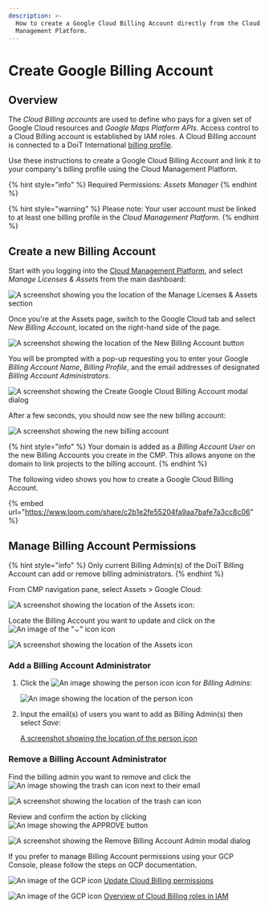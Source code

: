 ```yaml
---
description: >-
  How to create a Google Cloud Billing Account directly from the Cloud
  Management Platform.
---
```


# Create Google Billing Account

## Overview

The _Cloud Billing accounts_ are used to define who pays for a given set of Google Cloud resources and _Google Maps Platform APIs_. Access control to a Cloud Billing account is established by IAM roles. A Cloud Billing account is connected to a DoiT International [billing profile](../invoices-and-payments/setting-up-a-new-billing-profile.md).

Use these instructions to create a Google Cloud Billing Account and link it to your company's billing profile using the Cloud Management Platform.

{% hint style="info" %}
Required Permissions: _Assets Manager_
{% endhint %}

{% hint style="warning" %}
Please note: Your user account must be linked to at least one billing profile in the _Cloud Management Platform_.
{% endhint %}

## Create a new Billing Account

Start with you logging into the [Cloud Management Platform](https://app.doit-intl.com), and select _Manage Licenses & Assets_ from the main dashboard:

![A screenshot showing you the location of the Manage Licenses & Assets section](../.gitbook/assets/transfer-projects.png)

Once you're at the Assets page, switch to the Google Cloud tab and select _New Billing Account_, located on the right-hand side of the page.

![A screenshot showing the location of the New Billing Account button](<../.gitbook/assets/image (64).png>)

You will be prompted with a pop-up requesting you to enter your Google _Billing Account Name_, _Billing Profile_, and the email addresses of designated _Billing Account Administrators_.

![A screenshot showing the Create Google Cloud Billing Account modal dialog](<../.gitbook/assets/image (118).png>)

After a few seconds, you should now see the new billing account:

![A screenshot showing the new billing account](<../.gitbook/assets/image (81) (1).png>)

{% hint style="info" %}
Your domain is added as a _Billing Account User_ on the new Billing Accounts you create in the CMP. This allows anyone on the domain to link projects to the billing account.
{% endhint %}

The following video shows you how to create a Google Cloud Billing Account.

{% embed url="https://www.loom.com/share/c2b1e2fe55204fa9aa7bafe7a3cc8c06" %}

## Manage Billing Account Permissions

{% hint style="info" %}
Only current Billing Admin(s) of the DoiT Billing Account can add or remove billing administrators.
{% endhint %}

From CMP navigation pane, select Assets > Google Cloud:

![A screenshot showing the location of the *Assets* icon](<../.gitbook/assets/image (57).png>):

Locate the Billing Account you want to update and click on the ![An image of
the "⌄" icon](<../.gitbook/assets/image (84).png>) icon

![A screenshot showing the location of the *Assets* icon](<../.gitbook/assets/image (10).png>)

### Add a Billing Account Administrator

1. Click the ![An image showing the person icon](<../.gitbook/assets/image (95).png>) icon for *Billing Admins*:

   ![An image showing the location of the person icon](<../.gitbook/assets/image (74).png>)

2. Input the email(s) of users you want to add as Billing Admin(s) then select *Save*:

   [A screenshot showing the location of the person icon](<../.gitbook/assets/image (98).png>)

### Remove a Billing Account Administrator

Find the billing admin you want to remove and click the ![An image showing the
trash can icon](<../.gitbook/assets/image (27).png>) next to their email

![A screenshot showing the location of the trash can icon](<../.gitbook/assets/image (40).png>)

Review and confirm the action by clicking ![An image showing the *APPROVE* button](<../.gitbook/assets/image (51).png>)

![A screenshot showing the *Remove Billing Account Admin* modal dialog](../.gitbook/assets/image.png)

If you prefer to manage Billing Account permissions using your GCP Console, please follow the steps on GCP documentation.

![An image of the GCP icon](<../.gitbook/assets/image (49).png>) [Update Cloud Billing permissions](https://cloud.google.com/billing/docs/how-to/billing-access#update-cloud-billing-permissions)

![An image of the GCP icon](<../.gitbook/assets/image (49).png>) [Overview of Cloud Billing roles in IAM](https://cloud.google.com/billing/docs/how-to/billing-access#overview-of-cloud-billing-roles-in-cloud-iam)&#x20;
